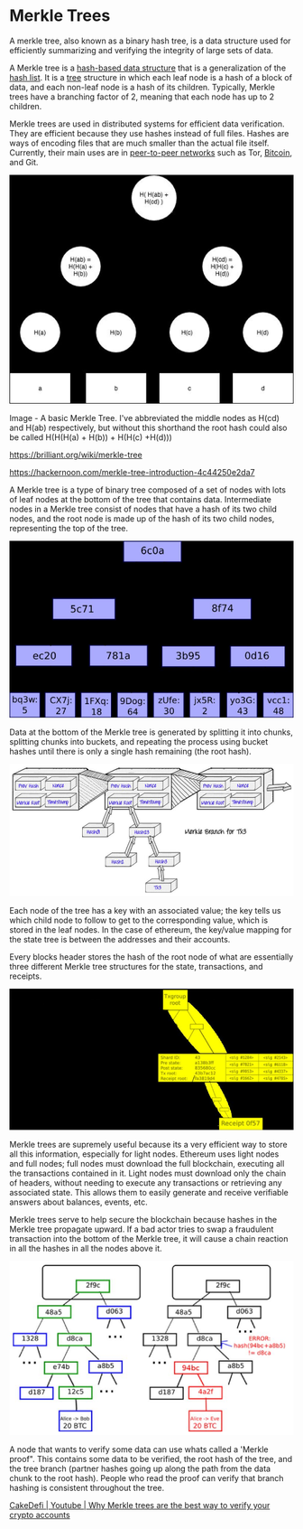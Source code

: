 # Merkle Trees

A merkle tree, also known as a binary hash tree, is a data structure used for efficiently summarizing and verifying the integrity of large sets of data.

A Merkle tree is a [hash-based data structure](https://brilliant.org/wiki/hash-based-data-structure/) that is a generalization of the [hash list](https://brilliant.org/wiki/hash-list/). It is a [tree](https://brilliant.org/wiki/trees-basic/) structure in which each leaf node is a hash of a block of data, and each non-leaf node is a hash of its children. Typically, Merkle trees have a branching factor of 2, meaning that each node has up to 2 children.

Merkle trees are used in distributed systems for efficient data verification. They are efficient because they use hashes instead of full files. Hashes are ways of encoding files that are much smaller than the actual file itself. Currently, their main uses are in [peer-to-peer networks](https://brilliant.org/wiki/peer-to-peer-networks/?wiki_title=peer-to-peer%20networks) such as Tor, [Bitcoin](https://brilliant.org/wiki/bitcoin/), and Git.

![image](../../media/Merkle-Trees-image1.jpg)

Image - A basic Merkle Tree. I've abbreviated the middle nodes as H(cd) and H(ab) respectively, but without this shorthand the root hash could also be called H(H(H(a) + H(b)) + H(H(c) +H(d)))

<https://brilliant.org/wiki/merkle-tree>

<https://hackernoon.com/merkle-tree-introduction-4c44250e2da7>

A Merkle tree is a type of binary tree composed of a set of nodes with lots of leaf nodes at the bottom of the tree that contains data. Intermediate nodes in a Merkle tree consist of nodes that have a hash of its two child nodes, and the root node is made up of the hash of its two child nodes, representing the top of the tree.

![image](../../media/Blockchain-image1.jpg)

Data at the bottom of the Merkle tree is generated by splitting it into chunks, splitting chunks into buckets, and repeating the process using bucket hashes until there is only a single hash remaining (the root hash).

![image](../../media/Blockchain-image2.jpg)

Each node of the tree has a key with an associated value; the key tells us which child node to follow to get to the corresponding value, which is stored in the leaf nodes. In the case of ethereum, the key/value mapping for the state tree is between the addresses and their accounts.

Every blocks header stores the hash of the root node of what are essentially three different Merkle tree structures for the state, transactions, and receipts.

![image](../../media/Blockchain-image3.jpg)

Merkle trees are supremely useful because its a very efficient way to store all this information, especially for light nodes. Ethereum uses light nodes and full nodes; full nodes must download the full blockchain, executing all the transactions contained in it. Light nodes must download only the chain of headers, without needing to execute any transactions or retrieving any associated state. This allows them to easily generate and receive verifiable answers about balances, events, etc.

Merkle trees serve to help secure the blockchain because hashes in the Merkle tree propagate upward. If a bad actor tries to swap a fraudulent transaction into the bottom of the Merkle tree, it will cause a chain reaction in all the hashes in all the nodes above it.

![image](../../media/Blockchain-image4.jpg)

A node that wants to verify some data can use whats called a 'Merkle proof". This contains some data to be verified, the root hash of the tree, and the tree branch (partner hashes going up along the path from the data chunk to the root hash). People who read the proof can verify that branch hashing is consistent throughout the tree.

[CakeDefi | Youtube | Why Merkle trees are the best way to verify your crypto accounts](https://www.youtube.com/watch?v=gcpW7cfmFeE)
